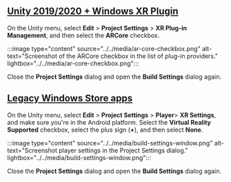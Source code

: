 ## [Unity 2019/2020 + Windows XR Plugin](#tab/winxr)

On the Unity menu, select **Edit** > **Project Settings** > **XR Plug-in Management**, and then select the **ARCore** checkbox.

:::image type="content" source="../../media/ar-core-checkbox.png" alt-text="Screenshot of the ARCore checkbox in the list of plug-in providers." lightbox="../../media/ar-core-checkbox.png":::

Close the **Project Settings** dialog and open the **Build Settings** dialog again.

## [Legacy Windows Store apps](#tab/wsa)

On the Unity menu, select **Edit** > **Project Settings** > **Player**> **XR Settings**, and make sure you're in the Android platform. Select the **Virtual Reality Supported** checkbox, select the plus sign (**+**), and then select **None**.

:::image type="content" source="../../media/build-settings-window.png" alt-text="Screenshot player settings in the Project Settings dialog." lightbox="../../media/build-settings-window.png":::

Close the **Project Settings** dialog and open the **Build Settings** dialog again.
